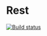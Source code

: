 # Rest
[![Build status](https://ci.appveyor.com/api/projects/status/qxuoj6f0axdj9yc7?svg=true)](https://ci.appveyor.com/project/ArtVitaliy/rest)
